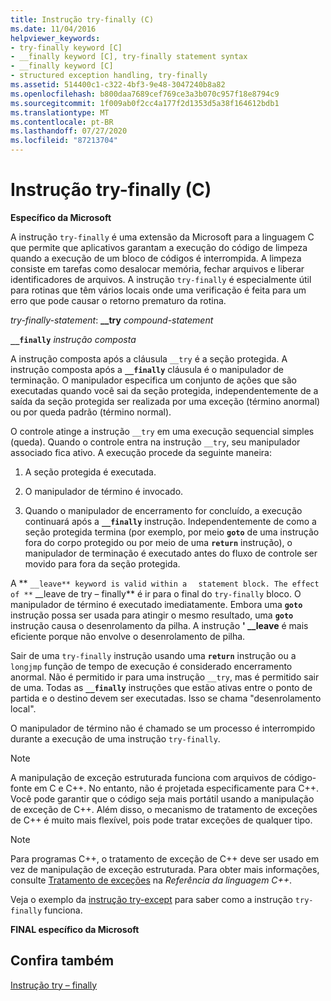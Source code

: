 ```yaml
---
title: Instrução try-finally (C)
ms.date: 11/04/2016
helpviewer_keywords:
- try-finally keyword [C]
- __finally keyword [C], try-finally statement syntax
- __finally keyword [C]
- structured exception handling, try-finally
ms.assetid: 514400c1-c322-4bf3-9e48-3047240b8a82
ms.openlocfilehash: b800daa7689cef769ce3a3b070c957f18e8794c9
ms.sourcegitcommit: 1f009ab0f2cc4a177f2d1353d5a38f164612bdb1
ms.translationtype: MT
ms.contentlocale: pt-BR
ms.lasthandoff: 07/27/2020
ms.locfileid: "87213704"
---
```

# <a name="try-finally-statement-c"></a>Instrução try-finally (C)

**Específico da Microsoft**

A instrução `try-finally` é uma extensão da Microsoft para a linguagem C que permite que aplicativos garantam a execução do código de limpeza quando a execução de um bloco de códigos é interrompida. A limpeza consiste em tarefas como desalocar memória, fechar arquivos e liberar identificadores de arquivos. A instrução `try-finally` é especialmente útil para rotinas que têm vários locais onde uma verificação é feita para um erro que pode causar o retorno prematuro da rotina.

*try-finally-statement*: **__try**  *compound-statement*

**`__finally`**  *instrução composta*

A instrução composta após a cláusula `__try` é a seção protegida. A instrução composta após a **`__finally`** cláusula é o manipulador de terminação. O manipulador especifica um conjunto de ações que são executadas quando você sai da seção protegida, independentemente de a saída da seção protegida ser realizada por uma exceção (término anormal) ou por queda padrão (término normal).

O controle atinge a instrução `__try` em uma execução sequencial simples (queda). Quando o controle entra na instrução `__try`, seu manipulador associado fica ativo. A execução procede da seguinte maneira:

1. A seção protegida é executada.

1. O manipulador de término é invocado.

1. Quando o manipulador de encerramento for concluído, a execução continuará após a **`__finally`** instrução. Independentemente de como a seção protegida termina (por exemplo, por meio **`goto`** de uma instrução fora do corpo protegido ou por meio de uma **`return`** instrução), o manipulador de terminação é executado antes do fluxo de controle ser movido para fora da seção protegida.

A ** `__leave** keyword is valid within a ` ` statement block. The effect of **` __leave de try – finally** é ir para o final do `try-finally` bloco. O manipulador de término é executado imediatamente. Embora uma **`goto`** instrução possa ser usada para atingir o mesmo resultado, uma **`goto`** instrução causa o desenrolamento da pilha. A instrução **' __leave** é mais eficiente porque não envolve o desenrolamento de pilha.

Sair de uma `try-finally` instrução usando uma **`return`** instrução ou a `longjmp` função de tempo de execução é considerado encerramento anormal. Não é permitido ir para uma instrução `__try`, mas é permitido sair de uma. Todas as **`__finally`** instruções que estão ativas entre o ponto de partida e o destino devem ser executadas. Isso se chama "desenrolamento local".

O manipulador de término não é chamado se um processo é interrompido durante a execução de uma instrução `try-finally`.

> [!NOTE]
> A manipulação de exceção estruturada funciona com arquivos de código-fonte em C e C++. No entanto, não é projetada especificamente para C++. Você pode garantir que o código seja mais portátil usando a manipulação de exceção de C++. Além disso, o mecanismo de tratamento de exceções de C++ é muito mais flexível, pois pode tratar exceções de qualquer tipo.

> [!NOTE]
> Para programas C++, o tratamento de exceção de C++ deve ser usado em vez de manipulação de exceção estruturada. Para obter mais informações, consulte [Tratamento de exceções](../cpp/exception-handling-in-visual-cpp.md) na *Referência da linguagem C++*.

Veja o exemplo da [instrução try-except](../c-language/try-except-statement-c.md) para saber como a instrução `try-finally` funciona.

**FINAL específico da Microsoft**

## <a name="see-also"></a>Confira também

[Instrução try – finally](../cpp/try-finally-statement.md)
